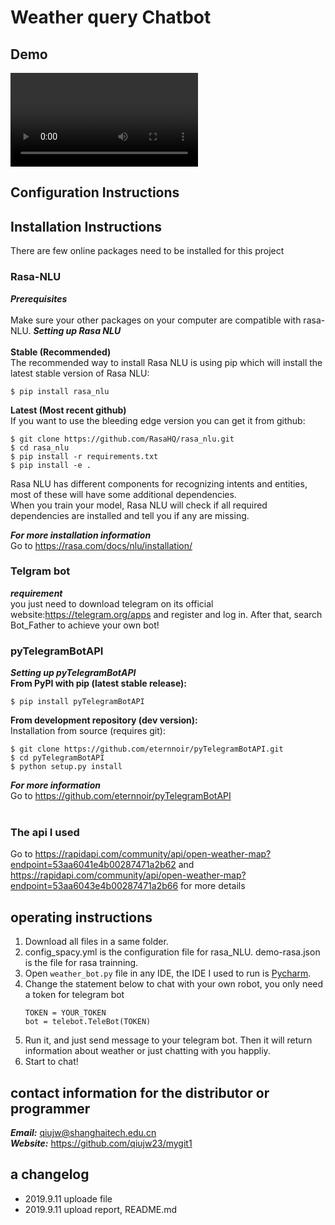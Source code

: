 # Weather query Chatbot
## Demo<br>
![Demo](https://github.com/qiujw23/Chatbot/blob/master/chatbot_demo.mp4 "Demo")<br>  
## Configuration Instructions
## Installation Instructions
There are few online packages need to be installed for this project
### Rasa-NLU
***Prerequisites***<br>
<br>
Make sure your other packages on your computer are compatible with rasa-NLU.
***Setting up Rasa NLU***<br>
<br>
**Stable (Recommended)**<br>
The recommended way to install Rasa NLU is using pip which will install the latest stable version of Rasa NLU:<br>
```
$ pip install rasa_nlu
```
**Latest (Most recent github)**<br>
If you want to use the bleeding edge version you can get it from github:<br>
```
$ git clone https://github.com/RasaHQ/rasa_nlu.git
$ cd rasa_nlu
$ pip install -r requirements.txt
$ pip install -e .
```
Rasa NLU has different components for recognizing intents and entities, most of these will have some additional dependencies.<br>
When you train your model, Rasa NLU will check if all required dependencies are installed and tell you if any are missing.<br>  

***For more installation information***<br>
Go to https://rasa.com/docs/nlu/installation/<br>

### Telgram bot
***requirement***<br>
you just need to download telegram on its official website:https://telegram.org/apps and register and log in.
After that, search Bot_Father to achieve your own bot!
<br>

### pyTelegramBotAPI
***Setting up pyTelegramBotAPI***<br>
**From PyPI with pip (latest stable release):**<br>
```
$ pip install pyTelegramBotAPI
```
**From development repository (dev version):**<br>
Installation from source (requires git):<br>
```
$ git clone https://github.com/eternnoir/pyTelegramBotAPI.git
$ cd pyTelegramBotAPI
$ python setup.py install
```
***For more information***<br>
Go to https://github.com/eternnoir/pyTelegramBotAPI<br>
<br>
### The api I used
Go to https://rapidapi.com/community/api/open-weather-map?endpoint=53aa6041e4b00287471a2b62
and https://rapidapi.com/community/api/open-weather-map?endpoint=53aa6043e4b00287471a2b66
for more details
<br>
## operating instructions
1. Download all files in a same folder.
2. config_spacy.yml is the configuration file for rasa_NLU. demo-rasa.json is the file for rasa trainning.
3. Open `weather_bot.py` file in any IDE, the IDE I used to run is [Pycharm](https://www.jetbrains.com/pycharm/).
4. Change the statement below to chat with your own robot, you only need a token for telegram bot
    ```
    TOKEN = YOUR_TOKEN
    bot = telebot.TeleBot(TOKEN)
    ```
5. Run it, and just send message to your telegram bot. Then it will return information about weather or just chatting with you happliy.
6. Start to chat!
## contact information for the distributor or programmer
***Email:*** qiujw@shanghaitech.edu.cn<br>
***Website:*** https://github.com/qiujw23/mygit1
## a changelog
* 2019.9.11 uploade file 
* 2019.9.11 upload report, README.md
